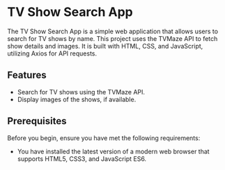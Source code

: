 # TV Show Search App

The TV Show Search App is a simple web application that allows users to search for TV shows by name. 
This project uses the TVMaze API to fetch show details and images. It is built with HTML, CSS, and JavaScript, utilizing Axios for API requests.

## Features

- Search for TV shows using the TVMaze API.
- Display images of the shows, if available.

## Prerequisites

Before you begin, ensure you have met the following requirements:
- You have installed the latest version of a modern web browser that supports HTML5, CSS3, and JavaScript ES6.


